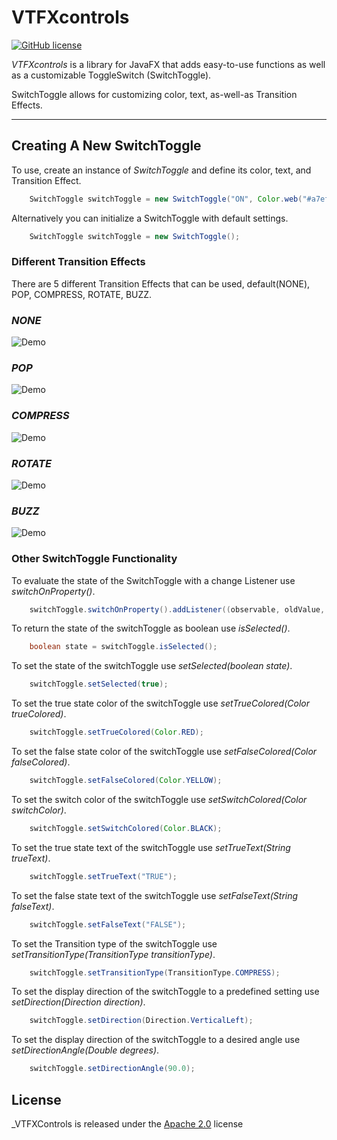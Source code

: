 
# VTFXcontrols

[![GitHub license](https://img.shields.io/badge/license-Apache%20License%202.0-blue.svg?style=flat)](http://www.apache.org/licenses/LICENSE-2.0)

_VTFXcontrols_ is a library for JavaFX that adds easy-to-use functions as well as a customizable ToggleSwitch (SwitchToggle).

SwitchToggle allows for customizing color, text, as-well-as Transition Effects.

___

## Creating A New SwitchToggle

<p align=“center”>
To use, create an instance of <em>SwitchToggle</em> and define its color, text, and Transition Effect.
<br>
</p>

```java
    SwitchToggle switchToggle = new SwitchToggle("ON", Color.web("#a7ef88"), "OFF", Color.web("#aeb0b2"), TransitionType.BUZZ);
```

<p align=“center”>
Alternatively you can initialize a SwitchToggle with default settings. 
</p>

```java
    SwitchToggle switchToggle = new SwitchToggle();
```

### Different Transition Effects

<p align=“center”>
There are 5 different Transition Effects that can be used, default(NONE), POP, COMPRESS, ROTATE, BUZZ.
</p>

### <em>NONE</em>

![Demo](http://sotd.us/matthewashley/VTFXcontrols/NONE.gif)

### <em>POP</em>

![Demo](http://sotd.us/matthewashley/VTFXcontrols/POP.gif)

### <em>COMPRESS</em>

![Demo](http://sotd.us/matthewashley/VTFXcontrols/COMPRESS.gif)

### <em>ROTATE</em>

![Demo](http://sotd.us/matthewashley/VTFXcontrols/ROTATE.gif)

### <em>BUZZ</em>

![Demo](http://sotd.us/matthewashley/VTFXcontrols/BUZZ.gif)

### Other SwitchToggle Functionality

<p align=“center”>
To evaluate the state of the SwitchToggle with a change Listener use <em>switchOnProperty()</em>.
<br>
</p>

```java
    switchToggle.switchOnProperty().addListener((observable, oldValue, newValue) -> {};
```

<p align=“center”>
To return the state of the switchToggle as boolean use <em>isSelected()</em>.
<br>
</p>

```java
    boolean state = switchToggle.isSelected();
```

<p align=“center”>
To set the state of the switchToggle use <em>setSelected(boolean state)</em>.
<br>
</p>

```java
    switchToggle.setSelected(true);
```

<p align=“center”>
To set the true state color of the switchToggle use <em>setTrueColored(Color trueColored)</em>.
<br>
</p>

```java
    switchToggle.setTrueColored(Color.RED);
```

<p align=“center”>
To set the false state color of the switchToggle use <em>setFalseColored(Color falseColored)</em>.
<br>
</p>

```java
    switchToggle.setFalseColored(Color.YELLOW);
```

<p align=“center”>
To set the switch color of the switchToggle use <em>setSwitchColored(Color switchColor)</em>.
<br>
</p>

```java
    switchToggle.setSwitchColored(Color.BLACK);
```

<p align=“center”>
To set the true state text of the switchToggle use <em>setTrueText(String trueText)</em>.
<br>
</p>

```java
    switchToggle.setTrueText("TRUE");
```

<p align=“center”>
To set the false state text of the switchToggle use <em>setFalseText(String falseText)</em>.
<br>
</p>

```java
    switchToggle.setFalseText("FALSE");
```

<p align=“center”>
To set the Transition type of the switchToggle use <em>setTransitionType(TransitionType transitionType)</em>.
<br>
</p>

```java
    switchToggle.setTransitionType(TransitionType.COMPRESS);
```

<p align=“center”>
To set the display direction of the switchToggle to a predefined setting use <em>setDirection(Direction direction)</em>.
<br>
</p>

```java
    switchToggle.setDirection(Direction.VerticalLeft);
```

<p align=“center”>
To set the display direction of the switchToggle to a desired angle use <em>setDirectionAngle(Double degrees)</em>.
<br>
</p>

```java
    switchToggle.setDirectionAngle(90.0);
```

## License

_VTFXControls is released under the [Apache 2.0](http://www.apache.org/licenses/LICENSE-2.0) license
